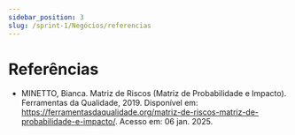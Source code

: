 ```yaml
---
sidebar_position: 3
slug: /sprint-1/Negócios/referencias
---
```

# Referências

* MINETTO, Bianca. Matriz de Riscos (Matriz de Probabilidade e Impacto). Ferramentas da Qualidade, 2019. Disponível em: https://ferramentasdaqualidade.org/matriz-de-riscos-matriz-de-probabilidade-e-impacto/. Acesso em: 06 jan. 2025.